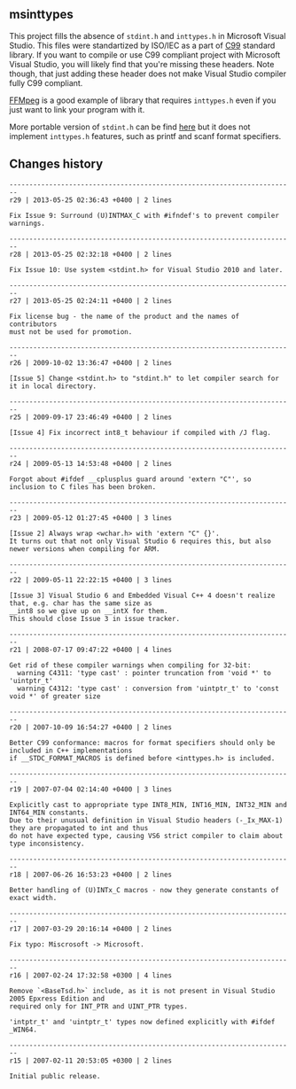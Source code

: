## msinttypes ##

This project fills the absence of `stdint.h` and `inttypes.h` in Microsoft Visual Studio. This files were standartized by ISO/IEC as a part of [C99](http://www.open-std.org/jtc1/sc22/wg14/www/docs/n1124.pdf) standard library. If you want to compile or use C99 compliant project with Microsoft Visual Studio, you will likely find that you're missing these headers. Note though, that just adding these header does not make Visual Studio compiler fully C99 compliant.

[FFMpeg](http://ffmpeg.mplayerhq.hu/) is a good example of library that requires `inttypes.h` even if you just want to link your program with it.

More portable version of `stdint.h` can be find [here](http://www.azillionmonkeys.com/qed/pstdint.h) but it does not implement `inttypes.h` features, such as printf and scanf format specifiers.


## Changes history ##

```
------------------------------------------------------------------------
r29 | 2013-05-25 02:36:43 +0400 | 2 lines

Fix Issue 9: Surround (U)INTMAX_C with #ifndef's to prevent compiler warnings.

------------------------------------------------------------------------
r28 | 2013-05-25 02:32:18 +0400 | 2 lines

Fix Issue 10: Use system <stdint.h> for Visual Studio 2010 and later.

------------------------------------------------------------------------
r27 | 2013-05-25 02:24:11 +0400 | 2 lines

Fix license bug - the name of the product and the names of contributors
must not be used for promotion.

------------------------------------------------------------------------
r26 | 2009-10-02 13:36:47 +0400 | 2 lines

[Issue 5] Change <stdint.h> to "stdint.h" to let compiler search for it in local directory.

------------------------------------------------------------------------
r25 | 2009-09-17 23:46:49 +0400 | 2 lines

[Issue 4] Fix incorrect int8_t behaviour if compiled with /J flag.

------------------------------------------------------------------------
r24 | 2009-05-13 14:53:48 +0400 | 2 lines

Forgot about #ifdef __cplusplus guard around 'extern "C"', so inclusion to C files has been broken.

------------------------------------------------------------------------
r23 | 2009-05-12 01:27:45 +0400 | 3 lines

[Issue 2] Always wrap <wchar.h> with 'extern "C" {}'.
It turns out that not only Visual Studio 6 requires this, but also newer versions when compiling for ARM.

------------------------------------------------------------------------
r22 | 2009-05-11 22:22:15 +0400 | 3 lines

[Issue 3] Visual Studio 6 and Embedded Visual C++ 4 doesn't realize that, e.g. char has the same size as
__int8 so we give up on __intX for them.
This should close Issue 3 in issue tracker.

------------------------------------------------------------------------
r21 | 2008-07-17 09:47:22 +0400 | 4 lines

Get rid of these compiler warnings when compiling for 32-bit:
  warning C4311: 'type cast' : pointer truncation from 'void *' to 'uintptr_t'
  warning C4312: 'type cast' : conversion from 'uintptr_t' to 'const void *' of greater size

------------------------------------------------------------------------
r20 | 2007-10-09 16:54:27 +0400 | 2 lines

Better C99 conformance: macros for format specifiers should only be included in C++ implementations
if __STDC_FORMAT_MACROS is defined before <inttypes.h> is included.

------------------------------------------------------------------------
r19 | 2007-07-04 02:14:40 +0400 | 3 lines

Explicitly cast to appropriate type INT8_MIN, INT16_MIN, INT32_MIN and INT64_MIN constants.
Due to their unusual definition in Visual Studio headers (-_Ix_MAX-1) they are propagated to int and thus
do not have expected type, causing VS6 strict compiler to claim about type inconsistency.

------------------------------------------------------------------------
r18 | 2007-06-26 16:53:23 +0400 | 2 lines

Better handling of (U)INTx_C macros - now they generate constants of exact width.

------------------------------------------------------------------------
r17 | 2007-03-29 20:16:14 +0400 | 2 lines

Fix typo: Miscrosoft -> Microsoft.

------------------------------------------------------------------------
r16 | 2007-02-24 17:32:58 +0300 | 4 lines

Remove `<BaseTsd.h>` include, as it is not present in Visual Studio 2005 Epxress Edition and
required only for INT_PTR and UINT_PTR types.

'intptr_t' and 'uintptr_t' types now defined explicitly with #ifdef _WIN64.

------------------------------------------------------------------------
r15 | 2007-02-11 20:53:05 +0300 | 2 lines

Initial public release.
```